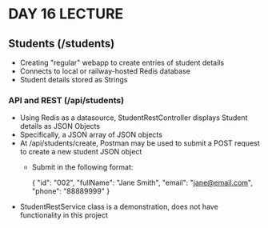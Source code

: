 # DAY 16 LECTURE

## Students (/students)
- Creating "regular" webapp to create entries of student details
- Connects to local or railway-hosted Redis database
- Student details stored as Strings

### API and REST (/api/students)
- Using Redis as a datasource, StudentRestController displays Student details as JSON Objects
- Specifically, a JSON array of JSON objects
- At /api/students/create, Postman may be used to submit a POST request to create a new student JSON object
    - Submit in the following format:
      
        {
            "id": "002",
            "fullName": "Jane Smith",
            "email": "jane@email.com",
            "phone": "88889999"
        }
- StudentRestService class is a demonstration, does not have functionality in this project